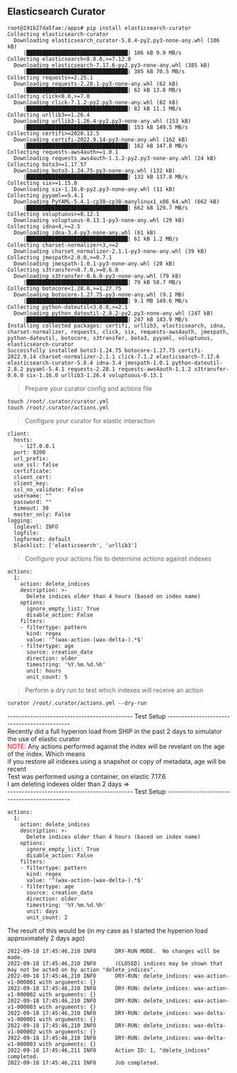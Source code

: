 ## Elasticsearch Curator

```
root@191b27da5fae:/apps# pip install elasticsearch-curator
Collecting elasticsearch-curator
  Downloading elasticsearch_curator-5.8.4-py2.py3-none-any.whl (106 kB)
     |████████████████████████████████| 106 kB 9.9 MB/s 
Collecting elasticsearch<8.0.0,>=7.12.0
  Downloading elasticsearch-7.17.6-py2.py3-none-any.whl (385 kB)
     |████████████████████████████████| 385 kB 70.5 MB/s 
Collecting requests>=2.25.1
  Downloading requests-2.28.1-py3-none-any.whl (62 kB)
     |████████████████████████████████| 62 kB 13.8 MB/s 
Collecting click<8.0,>=7.0
  Downloading click-7.1.2-py2.py3-none-any.whl (82 kB)
     |████████████████████████████████| 82 kB 11.1 MB/s 
Collecting urllib3==1.26.4
  Downloading urllib3-1.26.4-py2.py3-none-any.whl (153 kB)
     |████████████████████████████████| 153 kB 149.5 MB/s 
Collecting certifi>=2020.12.5
  Downloading certifi-2022.9.14-py3-none-any.whl (162 kB)
     |████████████████████████████████| 162 kB 147.8 MB/s 
Collecting requests-aws4auth>=1.0.1
  Downloading requests_aws4auth-1.1.2-py2.py3-none-any.whl (24 kB)
Collecting boto3>=1.17.57
  Downloading boto3-1.24.75-py3-none-any.whl (132 kB)
     |████████████████████████████████| 132 kB 137.8 MB/s 
Collecting six>=1.15.0
  Downloading six-1.16.0-py2.py3-none-any.whl (11 kB)
Collecting pyyaml==5.4.1
  Downloading PyYAML-5.4.1-cp38-cp38-manylinux1_x86_64.whl (662 kB)
     |████████████████████████████████| 662 kB 129.7 MB/s 
Collecting voluptuous>=0.12.1
  Downloading voluptuous-0.13.1-py3-none-any.whl (29 kB)
Collecting idna<4,>=2.5
  Downloading idna-3.4-py3-none-any.whl (61 kB)
     |████████████████████████████████| 61 kB 1.2 MB/s 
Collecting charset-normalizer<3,>=2
  Downloading charset_normalizer-2.1.1-py3-none-any.whl (39 kB)
Collecting jmespath<2.0.0,>=0.7.1
  Downloading jmespath-1.0.1-py3-none-any.whl (20 kB)
Collecting s3transfer<0.7.0,>=0.6.0
  Downloading s3transfer-0.6.0-py3-none-any.whl (79 kB)
     |████████████████████████████████| 79 kB 58.7 MB/s 
Collecting botocore<1.28.0,>=1.27.75
  Downloading botocore-1.27.75-py3-none-any.whl (9.1 MB)
     |████████████████████████████████| 9.1 MB 149.6 MB/s 
Collecting python-dateutil<3.0.0,>=2.1
  Downloading python_dateutil-2.8.2-py2.py3-none-any.whl (247 kB)
     |████████████████████████████████| 247 kB 143.9 MB/s 
Installing collected packages: certifi, urllib3, elasticsearch, idna, charset-normalizer, requests, click, six, requests-aws4auth, jmespath, python-dateutil, botocore, s3transfer, boto3, pyyaml, voluptuous, elasticsearch-curator
Successfully installed boto3-1.24.75 botocore-1.27.75 certifi-2022.9.14 charset-normalizer-2.1.1 click-7.1.2 elasticsearch-7.17.6 elasticsearch-curator-5.8.4 idna-3.4 jmespath-1.0.1 python-dateutil-2.8.2 pyyaml-5.4.1 requests-2.28.1 requests-aws4auth-1.1.2 s3transfer-0.6.0 six-1.16.0 urllib3-1.26.4 voluptuous-0.13.1
```

> Prepare your curator config and actions file

```
touch /root/.curator/curator.yml
touch /root/.curator/actions.yml
```

> Configure your curator for elastic interaction

```
client:
  hosts:
    - 127.0.0.1
  port: 9200
  url_prefix:
  use_ssl: false
  certificate:
  client_cert:
  client_key:
  ssl_no_validate: False
  username: ""
  password: ""
  timeout: 30
  master_only: False
logging:
  loglevel: INFO
  logfile:
  logformat: default
  blacklist: ['elasticsearch', 'urllib3']
```

> Configure your actions file to determine actions against indexes

```
actions:
  1:
    action: delete_indices
    description: >-
      Delete indices older than 4 hours (based on index name)
    options:
      ignore_empty_list: True
      disable_action: False
    filters:
    - filtertype: pattern
      kind: regex
      value: '^(wax-action-|wax-delta-).*$'
    - filtertype: age
      source: creation_date
      direction: older
      timestring: '%Y.%m.%d.%h'
      unit: hours
      unit_count: 5
```

> Perform a dry run to test which indexes will receive an action

```
curator /root/.curator/actions.yml --dry-run
```

-------------------------------------------- Test Setup -------------------------------------------- <br>
Recently did a full hyperion load from SHIP in the past 2 days to simulator the use of elastic curator <br>
<span style="color:red">NOTE</span>: Any actions performed against the index will be revelant on the age of the index. Which means <br>
if you restore all indexes using a snapshot or copy of metadata, age will be recent <br>
Test was performed using a container, on elastic 7.17.6 <br>
I am deleting indexes older than 2 days => <br>
-------------------------------------------- Test Setup -------------------------------------------- <br>

```
actions:
  1:
    action: delete_indices
    description: >-
      Delete indices older than 4 hours (based on index name)
    options:
      ignore_empty_list: True
      disable_action: False
    filters:
    - filtertype: pattern
      kind: regex
      value: '^(wax-action-|wax-delta-).*$'
    - filtertype: age
      source: creation_date
      direction: older
      timestring: '%Y.%m.%d.%h'
      unit: days
      unit_count: 2 
```

The result of this would be (in my case as I started the hyperion load approximately 2 days ago)

```
2022-09-18 17:45:46,210 INFO      DRY-RUN MODE.  No changes will be made.
2022-09-18 17:45:46,210 INFO      (CLOSED) indices may be shown that may not be acted on by action "delete_indices".
2022-09-18 17:45:46,210 INFO      DRY-RUN: delete_indices: wax-action-v1-000001 with arguments: {}
2022-09-18 17:45:46,210 INFO      DRY-RUN: delete_indices: wax-action-v1-000002 with arguments: {}
2022-09-18 17:45:46,210 INFO      DRY-RUN: delete_indices: wax-action-v1-000003 with arguments: {}
2022-09-18 17:45:46,210 INFO      DRY-RUN: delete_indices: wax-delta-v1-000001 with arguments: {}
2022-09-18 17:45:46,210 INFO      DRY-RUN: delete_indices: wax-delta-v1-000002 with arguments: {}
2022-09-18 17:45:46,210 INFO      DRY-RUN: delete_indices: wax-delta-v1-000003 with arguments: {}
2022-09-18 17:45:46,211 INFO      Action ID: 1, "delete_indices" completed.
2022-09-18 17:45:46,211 INFO      Job completed.
```

